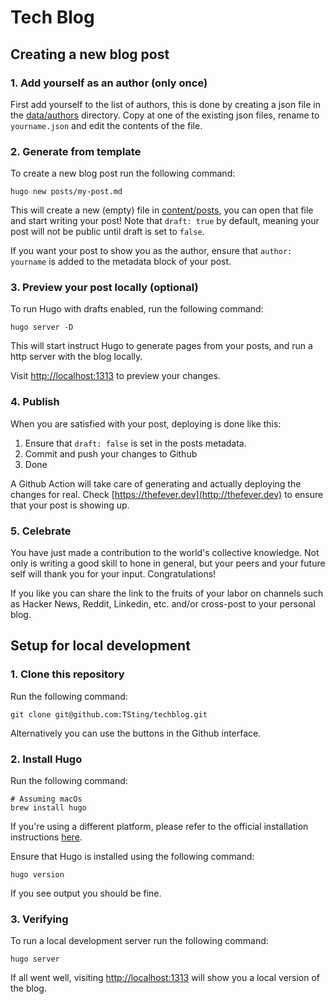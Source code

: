 # Tech Blog



## Creating a new blog post

### 1. Add yourself as an author (only once)

First add yourself to the list of authors, this is done by creating a json file
in the [data/authors](data/authors) directory. Copy at one of the existing json
files, rename to `yourname.json` and edit the contents of the file.



### 2. Generate from template

To create a new blog post run the following command:

```shell
hugo new posts/my-post.md
```

This will create a new (empty) file in [content/posts](content/posts/), you can
open that file and start writing your post! Note that `draft: true` by default,
meaning your post will not be public until draft is set to `false`.

If you want your post to show you as the author, ensure that `author: yourname`
is added to the metadata block of your post.



### 3. Preview your post locally (optional)

To run Hugo with drafts enabled, run the following command:

```shell
hugo server -D
```

This will start instruct Hugo to generate pages from your posts, and run a http
server with the blog locally.

Visit [http://localhost:1313](http://localhost:1313) to preview your changes.

### 4. Publish

When you are satisfied with your post, deploying is done like this:

1. Ensure that `draft: false` is set in the posts metadata.
2. Commit and push your changes to Github
3. Done

A Github Action will take care of generating and actually deploying the changes
for real. Check [https://thefever.dev](http://thefever.dev) to ensure that your
post is showing up.

### 5. Celebrate

You have just made a contribution to the world's collective knowledge. Not only
is writing a good skill to hone in general, but your peers and your future self
will thank you for your input. Congratulations!

If you like you can share the link to the fruits of your labor on channels such
as Hacker News, Reddit, Linkedin, etc. and/or cross-post to your personal blog.



## Setup for local development

### 1. Clone this repository

Run the following command:

```shell
git clone git@github.com:TSting/techblog.git
```

Alternatively you can use the buttons in the Github interface.

### 2. Install Hugo

Run the following command:

```shell
# Assuming macOs
brew install hugo
```

If you're using a different platform, please refer to the official installation
instructions [here](https://gohugo.io/getting-started/installing).

Ensure that Hugo is installed using the following command:

```shell
hugo version
```

If you see output you should be fine.

### 3. Verifying

To run a local development server run the following command:

```shell
hugo server
```

If all went well, visiting [http://localhost:1313](http://localhost:1313) will
show you a local version of the blog.